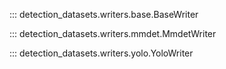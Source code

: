 ::: detection_datasets.writers.base.BaseWriter

::: detection_datasets.writers.mmdet.MmdetWriter

::: detection_datasets.writers.yolo.YoloWriter
